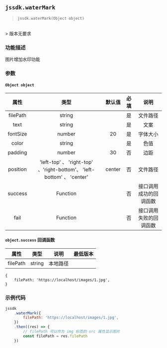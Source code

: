 ## `jssdk.waterMark`

> `jssdk.waterMark(Object object)`
<br/>
> 版本无要求

### 功能描述

图片增加水印功能

### 参数

#### `Object object`

|   属性   |                                  类型                                  | 默认值 | 必填 |          说明          |
| :------: | :--------------------------------------------------------------------: | :----: | :--: | :--------------------: |
| filePath |                                 string                                 |        |  是  |        文件路径        |
|   text   |                                 string                                 |        |  是  |          文案          |
| fontSize |                                 number                                 |   20   |  是  |        字体大小        |
|  color   |                                 string                                 |        |  是  |          色值          |
| padding  |                                 number                                 |   30   |  否  |          边距          |
| position | 'left-top' 、 'right-top' 、'right-bottom'、 'left-bottom' 、 'center' | center |  否  |        文件路径        |
| success  |                                Function                                |        |  否  | 接口调用成功的回调函数 |
|   fail   |                                Function                                |        |  否  | 接口调用失败的回调函数 |

#### `object.success` 回调函数

|   属性   |  类型  |   说明   | 最低版本 |
| :------: | :----: | :------: | :------: |
| filePath | string | 本地路径 |          |

```json5
{
	filePath: 'https://localhost/images/1.jpg',
}
```

### 示例代码

```js
jssdk
	.waterMark({
		filePath: 'https://localhost/images/1.jpg',
	})
	.then((res) => {
		// filePath 可以作为 img 标签的 src 属性显示图片
		const filePath = res.filePath
	})
```